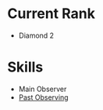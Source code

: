 # Current Rank
- Diamond 2

# Skills
- Main Observer
- [Past Observing](sineOnTan.github.io/Valorant/Observing)
